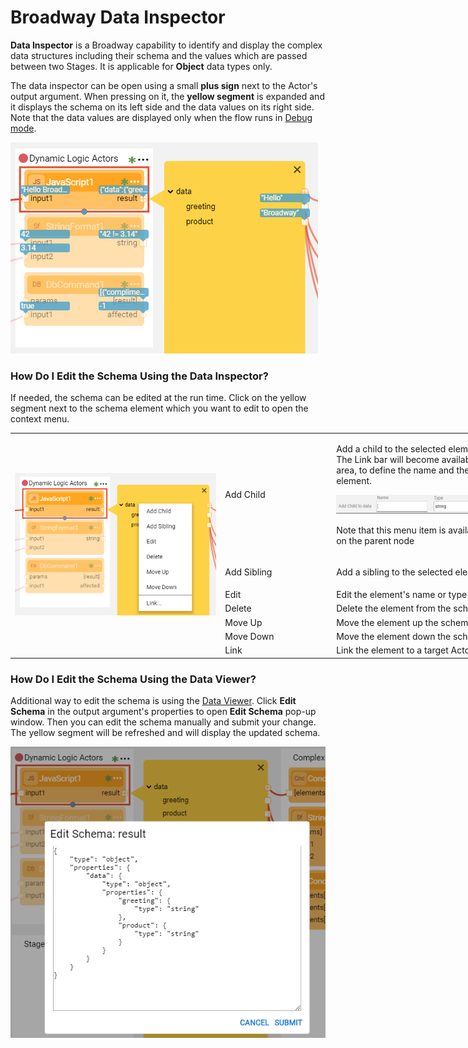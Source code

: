 # Broadway Data Inspector

**Data Inspector** is a Broadway capability to identify and display the complex data structures including their schema and the values which are passed between two Stages. It is applicable for **Object** data types only.

The data inspector can be open using a small **plus sign** next to the Actor's output argument. When pressing on it, the **yellow segment** is expanded and it displays the schema on its left side and the data values on its right side. Note that the data values are displayed only when the flow runs in [Debug mode](<!--Link to 26-Flow window- run + debug flow-->). 

![image](/articles/99_Broadway/images/99_27_01.PNG)

### How Do I Edit the Schema Using the Data Inspector?

If needed, the schema can be edited at the run time. Click on the yellow segment next to the schema element which you want to edit to open the context menu. 

<table style="width: 900px;">
<tbody>
<tr>
<td rowspan="7" width="420pxl">
<p><img src="/articles/99_Broadway/images/99_27_02.PNG" alt="Context menu" /></p>
</td>
<td width="60pxl">Add Child</td>
<td width="420pxl">
<p>Add a child to the selected element using the Link bar. The Link bar will become available in the main menu area, to define the name and the type of the new element.</p>
<p><img src="/articles/99_Broadway/images/99_27_03.PNG" alt="Add Child" /></p>
<p>Note that this menu item is available only when clicking on the parent node</p>
</td>
</tr>
<tr>
<td width="200">Add Sibling</td>
<td style="width: 465px;">
<p>Add a sibling to the selected element using the Link bar.</p>
</td>
</tr>
<tr>
<td width="200">Edit</td>
<td style="width: 465px;">Edit the element's name or type using the Link bar.</td>
</tr>
<tr>
<td width="200">Delete</td>
<td style="width: 465px;">Delete the element from the schema.</td>
</tr>
<tr>
<td width="200">Move Up</td>
<td style="width: 465px;">Move the element up the schema.</td>
</tr>
<tr>
<td width="200">Move Down</td>
<td style="width: 465px;">Move the element down the schema.</td>
</tr>
<tr>
<td width="200">Link</td>
<td style="width: 465px;">Link the element to a target Actor using the Link bar.</td>
</tr>
</tbody>
</table>

### How Do I Edit the Schema Using the Data Viewer?

Additional way to edit the schema is using the [Data Viewer](). Click **Edit Schema** in the output argument's properties to open **Edit Schema** pop-up window.
Then you can edit the schema manually and submit your change. The yellow segment will be refreshed and will display the updated schema.

![image](/articles/99_Broadway/images/99_27_04_data_viewer.PNG)

